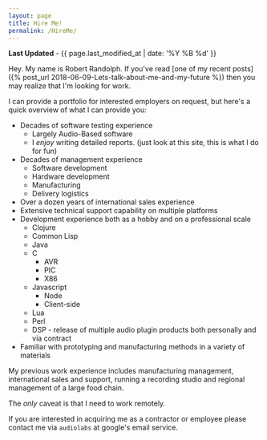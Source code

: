 ```yaml
---
layout: page
title: Hire Me!
permalink: /HireMe/
---
```


**Last Updated** - {{ page.last_modified_at | date: '%Y %B %d' }}

Hey. My name is Robert Randolph. If you've read [one of my recent posts]({% post_url 2018-06-09-Lets-talk-about-me-and-my-future %}) then you may realize that I'm looking for work.

I can provide a portfolio for interested employers on request, but here's a quick overview of what I can provide you:

* Decades of software testing experience
  * Largely Audio-Based software
  * I _enjoy_ writing detailed reports. (just look at this site, this is what I do for fun)
* Decades of management experience
  * Software development
  * Hardware development
  * Manufacturing
  * Delivery logistics
* Over a dozen years of international sales experience
* Extensive technical support capability on multiple platforms
* Development experience both as a hobby and on a professional scale
  * Clojure
  * Common Lisp
  * Java
  * C
    * AVR
    * PIC
    * X86
  * Javascript
    * Node
    * Client-side
  * Lua
  * Perl
  * DSP - release of multiple audio plugin products both personally and via contract
* Familiar with prototyping and manufacturing methods in a variety of materials

My previous work experience includes manufacturing management, international sales and support, running a recording studio and regional management of a large food chain.

The _only_ caveat is that I need to work remotely.

If you are interested in acquiring me as a contractor or employee please contact me via `audiolabs` at google's email service.
